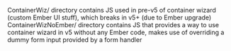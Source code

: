 ContainerWiz/ directory contains JS used in pre-v5 of container wizard (custom Ember UI stuff), which breaks in v5+ (due to Ember upgrade)
ContainerWizNoEmber/ directory contains JS that provides a way to use container wizard in v5 without any Ember code, makes use of overriding a dummy form input provided by a form handler